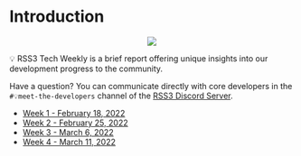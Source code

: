 # Introduction

<p align="center">
    <img class="logo-vido" src="@source/images/logo.gif" />
</p>

💡 RSS3 Tech Weekly is a brief report offering unique insights into our development progress to the community.

Have a question? You can communicate directly with core developers in the `#💡meet-the-developers` channel of the [RSS3 Discord Server](https://discord.com/invite/rss3).

- [Week 1 - February 18, 2022](./02-18-2022.md)
- [Week 2 - February 25, 2022](./02-25-2022.md)
- [Week 3 - March 6, 2022](./03-04-2022.md)
- [Week 4 - March 11, 2022](./03-11-2022.md)
